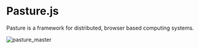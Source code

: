 # Pasture.js
Pasture is a framework for distributed, browser based computing systems.

![pasture_master](https://cloud.githubusercontent.com/assets/998947/7757644/f0928f60-fffb-11e4-990d-eacafca7214f.png)

